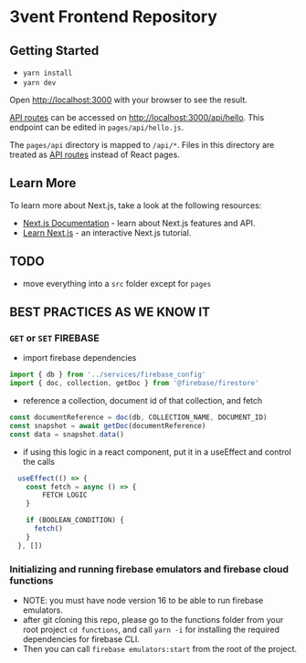 # 3vent Frontend Repository 

## Getting Started

- `yarn install`
- `yarn dev`

Open [http://localhost:3000](http://localhost:3000) with your browser to see the result.

[API routes](https://nextjs.org/docs/api-routes/introduction) can be accessed on [http://localhost:3000/api/hello](http://localhost:3000/api/hello). This endpoint can be edited in `pages/api/hello.js`.

The `pages/api` directory is mapped to `/api/*`. Files in this directory are treated as [API routes](https://nextjs.org/docs/api-routes/introduction) instead of React pages.

## Learn More

To learn more about Next.js, take a look at the following resources:

- [Next.js Documentation](https://nextjs.org/docs) - learn about Next.js features and API.
- [Learn Next.js](https://nextjs.org/learn) - an interactive Next.js tutorial.


## TODO

- move everything into a `src` folder except for `pages`


## BEST PRACTICES AS WE KNOW IT

### `GET` or `SET` FIREBASE

- import firebase dependencies

```javascript
import { db } from '../services/firebase_config'
import { doc, collection, getDoc } from '@firebase/firestore'
```

- reference a collection, document id of that collection, and fetch
```javascript
const documentReference = doc(db, COLLECTION_NAME, DOCUMENT_ID)
const snapshot = await getDoc(documentReference)
const data = snapshot.data()
```

- if using this logic in a react component, put it in a useEffect and control the calls
```javascript
  useEffect(() => {
    const fetch = async () => {
        FETCH LOGIC
    }

    if (BOOLEAN_CONDITION) {
      fetch()
    }
  }, [])
```
### Initializing and running firebase emulators and firebase cloud functions
- NOTE: you must have node version 16 to be able to run firebase emulators.
- after git cloning this repo, please go to the functions folder from your root project ```cd functions```, 
 and call ```yarn -i``` for installing the required dependencies for firebase CLI.
- Then you can call ```firebase emulators:start``` from the root of the project.

